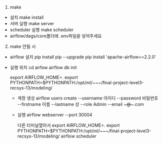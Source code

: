 1. make
- 설치
    make install
- 서버 실행
    make server
- scheduler 실행
    make scheduler
- airflow/dags/core폴더에 .env파일을 넣어주세요

2. make 안될 시 
- airflow 설치
    pip install pip --upgrade
    pip install 'apache-airflow==2.2.0'

- 실행 위치
    cd airfow
    airflow db init

    export AIRFLOW_HOME=.
    export PYTHONPATH=$PYTHONPATH:/opt/ml/~~~/final-project-level3-recsys-13/modeling/

    - 계정 생성
        airflow users create --username 아이디 --password 비밀번호 --firstname 이름 --lastname 성 --role Admin --email ~~~@~~~.com

    - 실행
        airflow webserver --port 30004

        다른 터미널열어서
            export AIRFLOW_HOME=.
            export PYTHONPATH=$PYTHONPATH:/opt/ml/~~~/final-project-level3-recsys-13/modeling/
            airflow scheduler